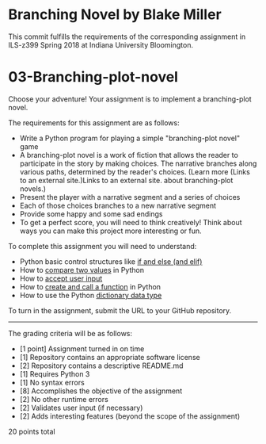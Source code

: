 # Branching Novel by Blake Miller

This commit fulfills the requirements of the corresponding assignment in ILS-z399 Spring 2018 at Indiana University Bloomington.
# 03-Branching-plot-novel

Choose your adventure! Your assignment is to implement a branching-plot novel.

The requirements for this assignment are as follows:

* Write a Python program for playing a simple "branching-plot novel" game
* A branching-plot novel is a work of fiction that allows the reader to participate in the story by making choices. The narrative branches along various paths, determined by the reader's choices. (Learn more (Links to an external site.)Links to an external site. about branching-plot novels.)
* Present the player with a narrative segment and a series of choices
* Each of those choices branches to a new narrative segment
* Provide some happy and some sad endings
* To get a perfect score, you will need to think creatively! Think about ways you can make this project more interesting or fun.

To complete this assignment you will need to understand:

* Python basic control structures like [if and else (and elif)](http://anh.cs.luc.edu/python/hands-on/3.1/handsonHtml/ifstatements.html)
* How to [compare two values](https://www.tutorialspoint.com/python/comparison_operators_example.htm) in Python
* How to [accept user input](http://anh.cs.luc.edu/python/hands-on/3.1/handsonHtml/io.html)
* How to [create and call a function](https://www.learnpython.org/en/Functions) in Python
* How to use the Python [dictionary data type](http://www.pythonforbeginners.com/dictionary/how-to-use-dictionaries-in-python)

To turn in the assignment, submit the URL to your GitHub repository.

---

The grading criteria will be as follows:

* [1 point] Assignment turned in on time
* [1] Repository contains an appropriate software license
* [2] Repository contains a descriptive README.md
* [1] Requires Python 3
* [1] No syntax errors
* [8] Accomplishes the objective of the assignment
* [2] No other runtime errors
* [2] Validates user input (if necessary)
* [2] Adds interesting features (beyond the scope of the assignment)

20 points total
